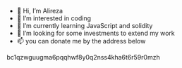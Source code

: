 - 👋 Hi, I’m Alireza
- 👀 I’m interested in coding
- 🌱 I’m currently learning JavaScript and solidity
- 💞️ I’m looking for some investments to extend my work
- 📫 you can donate me by the address below

bc1qzwguugma6pqqhwf8y0q2nss4kha6t6r59r0mzh
<!---
alirezafrsd/alirezafrsd is a ✨ special ✨ repository because its `README.md` (this file) appears on your GitHub profile.
You can click the Preview link to take a look at your changes.
--->
